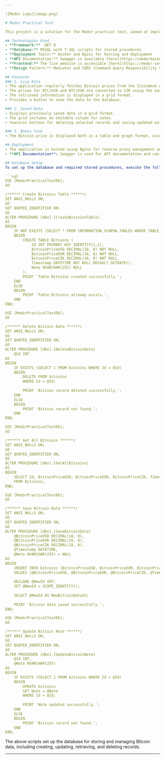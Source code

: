 ```yaml
---

![Medor Logo](image.png)

# Medor Practical Test

This project is a solution for the Medor practical test, aimed at implementing a system for retrieving, saving, and managing Bitcoin prices using C# and .NET technologies. The solution covers various aspects, including fetching real-time data, storing it in a database, and performing CRUD operations.

## Technologies Used
- **Framework:** .NET 8
- **Database:** MSSQL with T-SQL scripts for stored procedures
- **Deployment Tools:** Docker and Nginx for hosting and deployment
- **API Documentation:** Swagger is available [here](https://medorbackend.hepatico.ru/swagger/index.html)
- **Frontend:** The live website is accessible [here](https://medor-seven.vercel.app/)
- **Design Pattern:** Mediator and CQRS (Command Query Responsibility Segregation) for handling requests and organizing the application architecture.

## Features
### 1. Live Data
- The application regularly fetches Bitcoin prices from the [Coindesk API](https://api.coindesk.com/v1/bpi/currentprice.json).
- The prices for BTC/USD and BTC/EUR are converted to CZK using the exchange rates from the public CNB API.
- The retrieved information is displayed in a grid format.
- Provides a button to save the data to the database.

### 2. Saved Data
- Displays previously saved data in a grid format.
- The grid includes an editable column for notes.
- Features buttons for deleting selected records and saving updated entries.

### 3. Bonus Task
- The Bitcoin price is displayed both in a table and graph format, using a library suitable for graph rendering.

## Deployment
- The application is hosted using Nginx for reverse proxy management and Docker for containerization. It ensures a scalable and isolated environment for the web and API components.
- **API Documentation**: Swagger is used for API documentation and can be accessed [here](https://medorbackend.hepatico.ru/swagger/index.html).

## Database Setup
To set up the database and required stored procedures, execute the following T-SQL scripts:

```sql
USE [MedorPracticalTestDb];
GO

/****** Create Bitcoins Table ******/
SET ANSI_NULLS ON;
GO
SET QUOTED_IDENTIFIER ON;
GO
ALTER PROCEDURE [dbo].[CreateBitcoinsTable]
AS
BEGIN
    IF NOT EXISTS (SELECT * FROM INFORMATION_SCHEMA.TABLES WHERE TABLE_NAME = 'Bitcoins')
    BEGIN
        CREATE TABLE Bitcoins (
            Id INT PRIMARY KEY IDENTITY(1,1),   
            BitcoinPriceUSD DECIMAL(18, 8) NOT NULL,   
            BitcoinPriceEUR DECIMAL(18, 8) NOT NULL,   
            BitcoinPriceCZK DECIMAL(18, 8) NOT NULL,   
            Timestamp DATETIME NOT NULL DEFAULT GETDATE(),
            Note NVARCHAR(255) NULL                
        );
        PRINT 'Table Bitcoins created successfully.';
    END
    ELSE
    BEGIN
        PRINT 'Table Bitcoins already exists.';
    END
END;

USE [MedorPracticalTestDb];
GO

/****** Delete Bitcoin Data ******/
SET ANSI_NULLS ON;
GO
SET QUOTED_IDENTIFIER ON;
GO
ALTER PROCEDURE [dbo].[DeleteBitcoinData]
    @Id INT
AS
BEGIN
    IF EXISTS (SELECT 1 FROM bitcoins WHERE Id = @Id)
    BEGIN
        DELETE FROM bitcoins
        WHERE Id = @Id;
        
        PRINT 'Bitcoin record deleted successfully.';
    END
    ELSE
    BEGIN
        PRINT 'Bitcoin record not found.';
    END
END;

USE [MedorPracticalTestDb];
GO

/****** Get All Bitcoins ******/
SET ANSI_NULLS ON;
GO
SET QUOTED_IDENTIFIER ON;
GO
ALTER PROCEDURE [dbo].[GetAllBitcoins]
AS
BEGIN
    SELECT Id, BitcoinPriceUSD, BitcoinPriceEUR, BitcoinPriceCZK, Timestamp, Note
    FROM Bitcoins;
END;

USE [MedorPracticalTestDb];
GO

/****** Save Bitcoin Data ******/
SET ANSI_NULLS ON;
GO
SET QUOTED_IDENTIFIER ON;
GO
ALTER PROCEDURE [dbo].[SaveBitcoinData]
    @BitcoinPriceUSD DECIMAL(18, 8),
    @BitcoinPriceEUR DECIMAL(18, 8),
    @BitcoinPriceCZK DECIMAL(18, 8),
    @Timestamp DATETIME,
    @Note NVARCHAR(255) = NULL
AS
BEGIN
    INSERT INTO bitcoins (BitcoinPriceUSD, BitcoinPriceEUR, BitcoinPriceCZK, Timestamp, Note)
    VALUES (@BitcoinPriceUSD, @BitcoinPriceEUR, @BitcoinPriceCZK, @Timestamp, @Note);
    
    DECLARE @NewId INT;
    SET @NewId = SCOPE_IDENTITY();
    
    SELECT @NewId AS NewBitcoinDataId;
    
    PRINT 'Bitcoin data saved successfully.';
END;

USE [MedorPracticalTestDb];
GO

/****** Update Bitcoin Note ******/
SET ANSI_NULLS ON;
GO
SET QUOTED_IDENTIFIER ON;
GO
ALTER PROCEDURE [dbo].[UpdateBitcoinNote]
    @Id INT,
    @Note NVARCHAR(255)
AS
BEGIN
    IF EXISTS (SELECT 1 FROM bitcoins WHERE Id = @Id)
    BEGIN
        UPDATE bitcoins
        SET Note = @Note
        WHERE Id = @Id;
        
        PRINT 'Note updated successfully.';
    END
    ELSE
    BEGIN
        PRINT 'Bitcoin record not found.';
    END
END;
```

The above scripts set up the database for storing and managing Bitcoin data, including creating, updating, retrieving, and deleting records.

---
```

